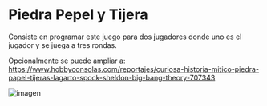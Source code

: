 # Piedra Pepel y Tijera

Consiste en programar este juego para dos jugadores donde uno es el jugador y se juega a tres rondas.

Opcionalmente se puede ampliar a: https://www.hobbyconsolas.com/reportajes/curiosa-historia-mitico-piedra-papel-tijeras-lagarto-spock-sheldon-big-bang-theory-707343

![imagen](https://intervia.com/img/piedra-papel-tijera-lagarto-spock.png)
